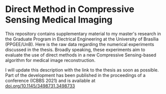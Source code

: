 # Direct Method in Compressive Sensing Medical Imaging

This repository contains supplementary material to my master's research in the Graduate Program in Electrical Engineering at the University of Brasília (PPGEE/UnB). Here is the raw data regarding the numerical experiments discussed in the thesis. Broadly speaking, these experiments aim to evaluate the use of direct methods in a new Compressive Sensing-based algorithm for medical image reconstruction.

I will update this description with the link to the thesis as soon as possible. Part of the development has been published in the proceedings of a conference (ICBBS 2021) and is available at [doi.org/10.1145/3498731.3498733](doi.org/10.1145/3498731.3498733)


